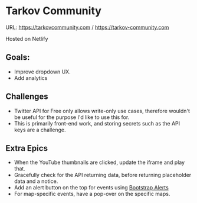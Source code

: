 # Tarkov Community

URL: https://tarkovcommunity.com / https://tarkov-community.com

Hosted on Netlify

## Goals:

- Improve dropdown UX.
- Add analytics

## Challenges

- Twitter API for Free only allows write-only use cases, therefore wouldn't be useful for the purpose I'd like to use this for.
- This is primarily front-end work, and storing secrets such as the API keys are a challenge.

## Extra Epics

- When the YouTube thumbnails are clicked, update the iframe and play that.
- Gracefully check for the API returning data, before returning placeholder data and a notice.
- Add an alert button on the top for events using [Bootstrap Alerts](https://getbootstrap.com/docs/5.3/components/alerts/)
- For map-specific events, have a pop-over on the specific maps.
